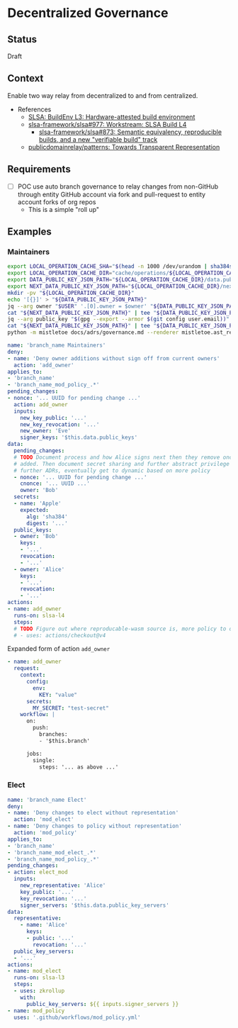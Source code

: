 # Decentralized Governance

## Status

Draft

## Context

Enable two way relay from decentralized to and from centralized.

- References
  - [SLSA: BuildEnv L3: Hardware-attested build environment](https://github.com/slsa-framework/slsa/blob/c9ea020c963df7941a29fdd21ea6303406ae7b34/docs/spec/draft/attested-build-env-levels.md)
  - [slsa-framework/slsa#977: Workstream: SLSA Build L4](https://github.com/slsa-framework/slsa/issues/977)
    - [slsa-framework/slsa#873: Semantic equivalency, reproducible builds, and a new "verifiable build" track](https://github.com/slsa-framework/slsa/issues/873)
  - [publicdomainrelay/patterns: Towards Transparent Representation](https://github.com/publicdomainrelay/patterns)

## Requirements

- [ ] POC use auto branch governance to relay changes from non-GitHub through entity GitHub account via fork and pull-request to entity account forks of org repos
  - This is a simple "roll up"

## Examples

### Maintainers

```bash
export LOCAL_OPERATION_CACHE_SHA="$(head -n 1000 /dev/urandom | sha384sum - | awk '{print $1}')"
export LOCAL_OPERATION_CACHE_DIR="cache/operations/${LOCAL_OPERATION_CACHE_SHA}"
export DATA_PUBLIC_KEY_JSON_PATH="${LOCAL_OPERATION_CACHE_DIR}/data.public_keys.json"
export NEXT_DATA_PUBLIC_KEY_JSON_PATH="${LOCAL_OPERATION_CACHE_DIR}/next.data.public_keys.json"
mkdir -pv "${LOCAL_OPERATION_CACHE_DIR}"
echo '[{}]' > "${DATA_PUBLIC_KEY_JSON_PATH}"
jq --arg owner "$USER" '.[0].owner = $owner' "${DATA_PUBLIC_KEY_JSON_PATH}" | tee "${NEXT_DATA_PUBLIC_KEY_JSON_PATH}"
cat "${NEXT_DATA_PUBLIC_KEY_JSON_PATH}" | tee "${DATA_PUBLIC_KEY_JSON_PATH}" | jq
jq --arg public_key "$(gpg --export --armor $(git config user.email))" '.[0].public_key = $public_key' "${DATA_PUBLIC_KEY_JSON_PATH}" | tee "${NEXT_DATA_PUBLIC_KEY_JSON_PATH}"
cat "${NEXT_DATA_PUBLIC_KEY_JSON_PATH}" | tee "${DATA_PUBLIC_KEY_JSON_PATH}" | jq
python -m mistletoe docs/adrs/governance.md --renderer mistletoe.ast_renderer.AstRenderer | jq -r --arg searchString "branch_name Maintainers" --arg excludeString "mistletoe" '.. | strings | select(contains($searchString) and (contains($excludeString) | not))' | yq --indent 2 --prettyPrint '.data.public_keys = load(strenv(DATA_PUBLIC_KEY_JSON_PATH))'
```

```yaml
name: 'branch_name Maintainers'
deny:
- name: 'Deny owner additions without sign off from current owners'
  action: 'add_owner'
applies_to:
- 'branch_name'
- 'branch_name_mod_policy_.*'
pending_changes:
- nonce: '... UUID for pending change ...'
  action: add_owner
  inputs:
    new_key_public: '...'
    new_key_revocation: '...'
    new_owner: 'Eve'
    signer_keys: '$this.data.public_keys'
data:
  pending_changes:
  # TODO Document process and how Alice signs next then they remove once Eve is
  # added. Then document secret sharing and further abstract privilege levels in
  # further ADRs, eventually get to dynamic based on more policy
  - nonce: '... UUID for pending change ...'
    cnonce: '... UUID ...'
    owner: 'Bob'
  secrets:
  - name: 'Apple'
    expected:
      alg: 'sha384'
      digest: '...'
  public_keys:
  - owner: 'Bob'
    keys:
    - '...'
    revocation:
    - '...'
  - owner: 'Alice'
    keys:
    - '...'
    revocation:
    - '...'
actions:
- name: add_owner
  runs-on: slsa-l4
  steps:
  # TODO Figure out where reproducable-wasm source is, more policy to okay?
  # - uses: actions/checkout@v4
```

Expanded form of action `add_owner`

```yaml
- name: add_owner
  request:
    context:
      config:
        env:
          KEY: "value"
      secrets:
        MY_SECRET: "test-secret"
    workflow: |
      on:
        push:
          branches:
          - '$this.branch'

      jobs:
        single:
          steps: '... as above ...'
```

### Elect

```yaml
name: 'branch_name Elect'
deny:
- name: 'Deny changes to elect without representation'
  action: 'mod_elect'
- name: 'Deny changes to policy without representation'
  action: 'mod_policy'
applies_to:
- 'branch_name'
- 'branch_name_mod_elect_.*'
- 'branch_name_mod_policy_.*'
pending_changes:
- action: elect_mod
  inputs:
    new_representative: 'Alice'
    key_public: '...'
    key_revocation: '...'
    signer_servers: '$this.data.public_key_servers'
data:
  representative:
    - name: 'Alice'
      keys:
      - public: '...'
        revocation: '...'
  public_key_servers:
  - '...'
actions:
- name: mod_elect
  runs-on: slsa-l3
  steps:
  - uses: zkrollup
    with:
      public_key_servers: ${{ inputs.signer_servers }}
- name: mod_policy
  uses: '.github/workflows/mod_policy.yml'
```
